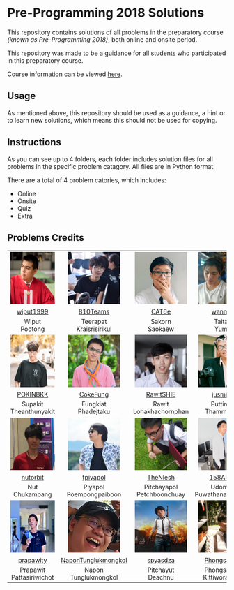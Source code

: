 # Pre-Programming 2018 Solutions
This repository contains solutions of all problems in the preparatory course *(known as Pre-Programming 2018)*, both online and onsite period.

This repository was made to be a guidance for all students who participated in this preparatory course.

Course information can be viewed [here](https://github.com/itforge-eros/PreProgramming2018-Docs).

## Usage
As mentioned above, this repository should be used as a guidance, a hint or to learn new solutions, which means this should not be used for copying.

## Instructions
As you can see up to 4 folders, each folder includes solution files for all problems in the specific problem catagory. All files are in Python format.

There are a total of 4 problem catories, which includes:

- Online
- Onsite
- Quiz
- Extra

## Problems Credits
|||||
|:---:|:---:|:---:|:---:|
|<img src="resources/img/wiput1999.jpg" width="120px" height="120px">|<img src="resources/img/810teams.jpg" width="120px" height="120px">|<img src="resources/img/cat6e.jpeg" width="120px" height="120px">|<img src="resources/img/wannovo.jpg" width="120px" height="120px">|
|[wiput1999](https://github.com/wiput1999)|[810Teams](https://github.com/810Teams)|[CAT6e](https://github.com/CAT6e)|[wannovo](https://github.com/wannowo)|
|Wiput<br>Pootong|Teerapat<br>Kraisrisirikul|Sakorn<br>Saokaew|Taitana<br>Yumee|
|<img src="resources/img/pokinbkk.jpg" width="120px" height="120px">|<img src="resources/img/cokefung.jpg" width="120px" height="120px">|<img src="resources/img/rawitshie.jpg" width="120px" height="120px">|<img src="resources/img/jusmistic.jpg" width="120px" height="120px">|
|[POKINBKK](https://github.com/POKINBKK)|[CokeFung](https://github.com/CokeFung/)|[RawitSHIE](https://github.com/RawitSHIE)|[jusmistic](https://github.com/jusmistic)|
|Supakit<br>Theanthunyakit|Fungkiat<br>Phadejtaku|Rawit<br>Lohakhachornphan|Puttimate<br>Thammasang|
|<img src="resources/img/nutorbit.jpg" width="120px" height="120px">|<img src="resources/img/fpiyapol.jpg" width="120px" height="120px">|<img src="resources/img/thenlesh.jpg" width="120px" height="120px">|<img src="resources/img/158alfetta.jpg" width="120px" height="120px">|
|[nutorbit](https://github.com/nutorbit)|[fpiyapol](https://github.com/fpiyapol)|[TheNlesh](https://github.com/TheNlesh)|[158Alfetta](https://github.com/158Alfetta)|
|Nut<br>Chukampang|Piyapol<br>Poempongpaiboon|Pitchayapol<br>Petchboonchuay|Udomeak<br>Puwathanachaipisan|
|<img src="resources/img/prapawity.jpg" width="120px" height="120px">|<img src="resources/img/napontunglukmongkol.jpg" width="120px" height="120px">|<img src="resources/img/spyasdza.jpg" width="120px" height="120px">|<img src="resources/img/phongsathron.jpg" width="120px" height="120px">|
|[prapawity](https://github.com/prapawity)|[NaponTunglukmongkol](https://github.com/NaponTunglukmongkol)|[spyasdza](https://github.com/spyasdza)|[Phongsathron](https://github.com/Phongsathron)|
|Prapawit<br>Pattasiriwichot|Napon<br>Tunglukmongkol|Pitchayut<br>Deachnu|Phongsathron<br>Kittiworapanya|

